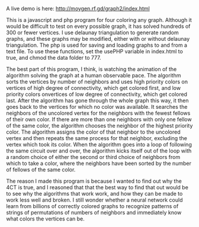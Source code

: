 A live demo is here:
http://moygen.rf.gd/graph2/index.html

This is a javascript and php program for four coloring any graph. Although it would be difficult to test on every possible graph, it has solved hundreds of 300 or fewer vertices. I use delaunay triangulation to generate random graphs, and these graphs may be modified, either with or without delaunay triangulation. The php is used for saving and loading graphs to and from a text file. To use these functions, set the usePHP variable in index.html to true, and chmod the data folder to 777.

The best part of this program, I think, is watching the animation of the algorithm solving the graph at a human observable pace. The algorithm sorts the vertices by number of neighbors and uses high priority colors on vertices of high degree of connectivity, which get colored first, and low priority colors onvertices of low degree of connectivity, which get colored last. After the algorithm has gone through the whole graph this way, it then goes back to the vertices for which no color was available. It searches the neighbors of the uncolored vertex for the neighbors with the fewest fellows of their own color. If there are more than one neighbors with only one fellow of the same color, the algorithm chooses the neighbor of the highest priority color. The algorithm assigns the color of that neighbor to the uncolored vertex and then repeats the same process for that neighbor, excluding the vertex which took its color. When the algorithm goes into a loop of following the same circuit over and over, the algorithm kicks itself out of the loop with a random choice of either the second or third choice of neighbors from which to take a color, where the neighbors have been sorted by the number of fellows of the same color.

The reason I made this program is because I wanted to find out why the 4CT is true, and I reasoned that that the best way to find that out would be to see why the algorithms that work work, and how they can be made to work less well and broken. I still wonder whether a neural network could learn from billions of correctly colored graphs to recognize patterns of strings of permutations of numbers of neighbors and immediately know what colors the vertices can be.


